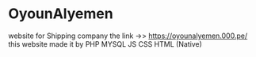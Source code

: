 # OyounAlyemen
website for Shipping company 
the link ->> https://oyounalyemen.000.pe/
this website made it by PHP MYSQL JS CSS HTML (Native)
